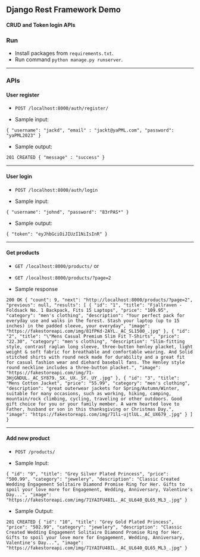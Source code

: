 ## Django Rest Framework Demo

#### CRUD and Token login APIs


### Run

- Install packages from `requirements.txt`.
- Run command `python manage.py runserver`.

-----------

### APIs


#### User register

- `POST /localhost:8000/auth/register/`

- Sample input:

`
{
	"username": "jackd",
    "email" : "jackt@yaPML.com",
	"password": "yaPML2023"
}
`

- Sample output:

`
201 CREATED
{
	"message" : "success"
}
`


-----------


#### User login

- `POST /localhost:8000/auth/login`

- Sample input:

`
{
	"username": "johnd",
	"password": "83rPAS*"
}
`

- Sample output:

`
{
	"token": "eyJhbGciOiJIUzI1NiIsInR"
}
`

-----------


#### Get products

- `GET /localhost:8000/products/` or
- `GET /localhost:8000/products/?page=2`

- Sample response

`
200 OK
{
    "count": 9,
    "next": "http://localhost:8000/products/?page=2",
    "previous": null,
    "results": [
        {
            "id": "1",
            "title": "Fjallraven - Foldsack No. 1 Backpack, Fits 15 Laptops",
            "price": "109.95",
            "category": "men's clothing",
            "description": "Your perfect pack for everyday use and walks in the forest. Stash your laptop (up to 15 inches) in the padded sleeve, your everyday",
            "image": "https://fakestoreapi.com/img/81fPKd-2AYL._AC_SL1500_.jpg"
        },
        {
            "id": "2",
            "title": "\"Mens Casual Premium Slim Fit T-Shirts",
            "price": "22.30",
            "category": "men's clothing",
            "description": "Slim-fitting style, contrast raglan long sleeve, three-button henley placket, light weight & soft fabric for breathable and comfortable wearing. And Solid stitched shirts with round neck made for durability and a great fit for casual fashion wear and diehard baseball fans. The Henley style round neckline includes a three-button placket.",
            "image": "https://fakestoreapi.com/img/71-3HjGNDUL._AC_SY879._SX._UX._SY._UY_.jpg"
        },
        {
            "id": "3",
            "title": "Mens Cotton Jacket",
            "price": "55.99",
            "category": "men's clothing",
            "description": "great outerwear jackets for Spring/Autumn/Winter, suitable for many occasions, such as working, hiking, camping, mountain/rock climbing, cycling, traveling or other outdoors. Good gift choice for you or your family member. A warm hearted love to Father, husband or son in this thanksgiving or Christmas Day.",
            "image": "https://fakestoreapi.com/img/71li-ujtlUL._AC_UX679_.jpg"
        }
    ]
}
`

-----------

#### Add new product

- `POST /products/`

- Sample Input:

`
 {
    "id": "9",
    "title": "Grey Silver Plated Princess",
    "price": "500.99",
    "category": "jewelery",
    "description": "Classic Created Wedding Engagement Solitaire Diamond Promise Ring for Her. Gifts to spoil your love more for Engagement, Wedding, Anniversary, Valentine's Day...",
    "image": "https://fakestoreapi.com/img/71YAIFU48IL._AC_UL640_QL65_ML3_.jpg"
}
`


- Sample Output:

`
201 CREATED
{
    "id": "10",
    "title": "Grey Gold Plated Princess",
    "price": "502.99",
    "category": "jewelery",
    "description": "Classic Created Wedding Engagement Solitaire Diamond Promise Ring for Her. Gifts to spoil your love more for Engagement, Wedding, Anniversary, Valentine's Day...",
    "image": "https://fakestoreapi.com/img/71YAIFU48IL._AC_UL640_QL65_ML3_.jpg"
}
`
